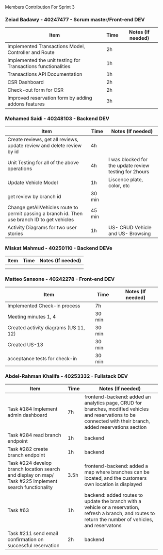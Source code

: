 Members Contribution For Sprint 3

### Zeiad Badawy - 40247477 - Scrum master/Front-end DEV
| Item                        | Time      | Notes (If needed)                                               |
|-----------------------------|-----------|-----------------------------------------------------------------|
|  Implemented Transactions Model, Controller and Route                           |    2h       |                                                                 |
|           Implemented the unit testing for Transactions functionalities                  |    1h       |                                                                 |
|           Transactions API Documentation                  |      1h     |                                                                 |
|             CSR Dashboard                |      2h     |                                                                 |
|            Check-out form for CSR                 |    2h       |                                                                 |
|         Improved reservation form by adding addons features         |     3h      |                                                                 |


### Mohamed Saidi - 40248103 - Backend DEV
| Item                        | Time      | Notes (If needed)                                               |
|-----------------------------|-----------|-----------------------------------------------------------------|
| Create reviews, get all reviews, update review and delete review by id                           |    4h        |                                                                 |
|  Unit Testing for all of the above operations                            |  4h          |  I was blocked for the update review testing for 2hours                                                               |
|  Update Vehicle Model                          |   1h        |              Liscence plate, color, etc                                                   | 
|   get review by branch id                          | 30 min          |                                                                 |
|   Change getAllVehicles route to permit passing a branch id. Then use branch ID to get vehicles|   45 min        |                                                                 |
|  Activity Diagrams for two user stories                           |     1h      |           US- CRUD Vehicle and US- Browsing                                                      |




### Miskat Mahmud - 40250110 - Backend DEVe
| Item                        | Time      | Notes (If needed)                                               |
|-----------------------------|-----------|-----------------------------------------------------------------|
|                             |           |                                                                 |
|                             |           |                                                                 |



### Matteo Sansone - 40242278 - Front-end DEV
| Item                        | Time      | Notes (If needed)                                               |
|-----------------------------|-----------|-----------------------------------------------------------------|
| Implemented Check-in process    |     7h    |                                                                 |
| Meeting minutes 1, 4        |   30 min  |                                                                 |
| Created activity diagrams (US 11, 12)|    30 min     |                                                                 |
| Created US-13    |     30 min      |                                                                 |
| acceptance tests for check-in    |     30 min     |                                                                 |



### Abdel-Rahman Khalifa - 40253332 - Fullstack DEV
| Item                        | Time      | Notes (If needed)                                               |
|-----------------------------|-----------|-----------------------------------------------------------------|
|Task #184 Implement admin dashboard| 7h | frontend-backend: added an analytics page, CRUD for branches, modified vehicles and reservations to be connected with their branch, added reservations section|
|Task #284 read branch endpoint |  1h  |   backend |
| Task #282 create branch endpoint | 1h | backend |
| Task #224 develop branch location search and display on map/ Task #225 implement search functionality | 3.5h | frontend-backend: added a map where branches can be located, and the customers own location is displayed |
| Task #63 | 1h | backend: added routes to update the branch with a vehicle or a reservation, refresh a branch, and routes to return the number of vehicles, and reservatons |
| Task #211 send email confirmation on successful reservation | 2h | backend |

